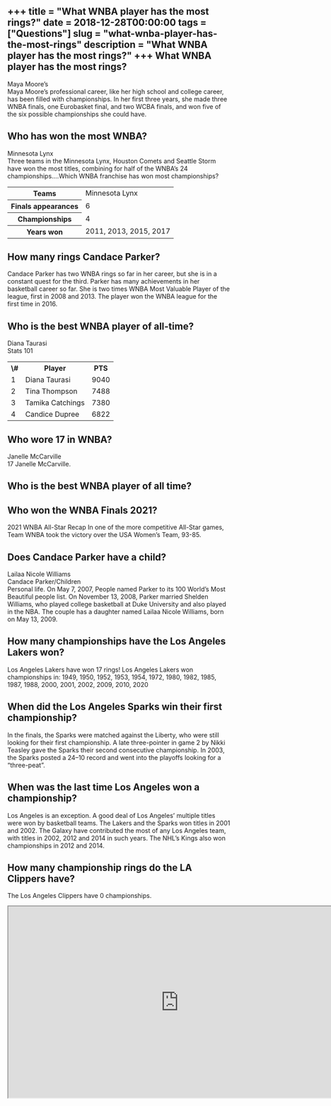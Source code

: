 +++
title = "What WNBA player has the most rings?"
date = 2018-12-28T00:00:00
tags = ["Questions"]
slug = "what-wnba-player-has-the-most-rings"
description = "What WNBA player has the most rings?"
+++
What WNBA player has the most rings?
------------------------------------

Maya Moore’s  
Maya Moore’s professional career, like her high school and college career, has been filled with championships. In her first three years, she made three WNBA finals, one Eurobasket final, and two WCBA finals, and won five of the six possible championships she could have.

Who has won the most WNBA?
--------------------------

Minnesota Lynx  
Three teams in the Minnesota Lynx, Houston Comets and Seattle Storm have won the most titles, combining for half of the WNBA’s 24 championships….Which WNBA franchise has won most championships?

<table><tr><th>Teams</th><td>Minnesota Lynx</td></tr><tr><th>Finals appearances</th><td>6</td></tr><tr><th>Championships</th><td>4</td></tr><tr><th>Years won</th><td>2011, 2013, 2015, 2017</td></tr></table>

How many rings Candace Parker?
------------------------------

Candace Parker has two WNBA rings so far in her career, but she is in a constant quest for the third. Parker has many achievements in her basketball career so far. She is two times WNBA Most Valuable Player of the league, first in 2008 and 2013. The player won the WNBA league for the first time in 2016.

Who is the best WNBA player of all-time?
----------------------------------------

Diana Taurasi  
Stats 101

<table><tr><th>\#</th><th>Player</th><th>PTS</th></tr><tr><td>1</td><td>Diana Taurasi</td><td>9040</td></tr><tr><td>2</td><td>Tina Thompson</td><td>7488</td></tr><tr><td>3</td><td>Tamika Catchings</td><td>7380</td></tr><tr><td>4</td><td>Candice Dupree</td><td>6822</td></tr></table>

Who wore 17 in WNBA?
--------------------

Janelle McCarville  
17 Janelle McCarville.

Who is the best WNBA player of all time?
----------------------------------------

Who won the WNBA Finals 2021?
-----------------------------

2021 WNBA All-Star Recap In one of the more competitive All-Star games, Team WNBA took the victory over the USA Women’s Team, 93-85.

Does Candace Parker have a child?
---------------------------------

Lailaa Nicole Williams  
Candace Parker/Children  
Personal life. On May 7, 2007, People named Parker to its 100 World’s Most Beautiful people list. On November 13, 2008, Parker married Shelden Williams, who played college basketball at Duke University and also played in the NBA. The couple has a daughter named Lailaa Nicole Williams, born on May 13, 2009.

How many championships have the Los Angeles Lakers won?
-------------------------------------------------------

Los Angeles Lakers have won 17 rings! Los Angeles Lakers won championships in: 1949, 1950, 1952, 1953, 1954, 1972, 1980, 1982, 1985, 1987, 1988, 2000, 2001, 2002, 2009, 2010, 2020

When did the Los Angeles Sparks win their first championship?
-------------------------------------------------------------

In the finals, the Sparks were matched against the Liberty, who were still looking for their first championship. A late three-pointer in game 2 by Nikki Teasley gave the Sparks their second consecutive championship. In 2003, the Sparks posted a 24–10 record and went into the playoffs looking for a “three-peat”.

When was the last time Los Angeles won a championship?
------------------------------------------------------

Los Angeles is an exception. A good deal of Los Angeles’ multiple titles were won by basketball teams. The Lakers and the Sparks won titles in 2001 and 2002. The Galaxy have contributed the most of any Los Angeles team, with titles in 2002, 2012 and 2014 in such years. The NHL’s Kings also won championships in 2012 and 2014.

How many championship rings do the LA Clippers have?
----------------------------------------------------

The Los Angeles Clippers have 0 championships.

<iframe allow="accelerometer; autoplay; clipboard-write; encrypted-media; gyroscope; picture-in-picture" allowfullscreen="" class="__youtube_prefs__  epyt-is-override  no-lazyload" data-no-lazy="1" data-origheight="433" data-origwidth="770" data-skipgform_ajax_framebjll="" height="433" id="_ytid_24801" loading="lazy" src="https://www.youtube.com/embed/29HeOWasv0k?enablejsapi=1&autoplay=0&cc_load_policy=0&cc_lang_pref=&iv_load_policy=1&loop=0&modestbranding=0&rel=1&fs=1&playsinline=0&autohide=2&theme=dark&color=red&controls=1&" title="YouTube player" width="770"></iframe>